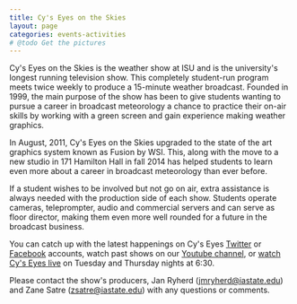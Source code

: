 ```yaml
---
title: Cy's Eyes on the Skies
layout: page
categories: events-activities
# @todo Get the pictures
---
```


Cy's Eyes on the Skies is the weather show at ISU and is the university's longest running television show. This completely student-run program meets twice weekly to produce a 15-minute weather broadcast. Founded in 1999, the main purpose of the show has been to give students wanting to pursue a career in broadcast meteorology a chance to practice their on-air skills by working with a green screen and gain experience making weather graphics. 

In August, 2011, Cy's Eyes on the Skies upgraded to the state of the art graphics system known as Fusion by WSI. This, along with the move to a new studio in 171 Hamilton Hall in fall 2014 has helped students to learn even more about a career in broadcast meteorology than ever before. 

If a student wishes to be involved but not go on air, extra assistance is always needed with the production side of each show. Students operate cameras, teleprompter, audio and commercial servers and can serve as floor director, making them even more well rounded for a future in the broadcast business. 

You can catch up with the latest happenings on Cy's Eyes [Twitter](https://twitter.com/CysEyes) or [Facebook](http://www.facebook.com/pages/Cys-Eyes-on-the-Skies/457085540998278) accounts, watch past shows on our [Youtube channel](https://www.youtube.com/user/CysEyesISU), or [watch Cy's Eyes live](https://www.greenlee.iastate.edu/greenlee-tv) on Tuesday and Thursday nights at 6:30. 

Please contact the show's producers, Jan Ryherd ([jmryherd@iastate.edu](mailto:jmryherd@iastate.edu)) and Zane Satre ([zsatre@iastate.edu](mailto:zsatre@iastate.edu)) with any questions or comments. 